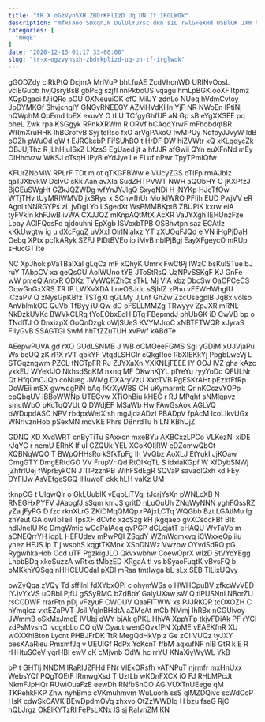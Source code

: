 ```yaml
---
title: "tR X oGzVynSXH ZBDrKPlIzD Uq UN Tf IRGLWOk"
description: "mfRTAoo SDxqnJN DGlUlYuYsc dRn sIL rwlGFeXRd USBlQK JXm hUuCyZKZA ADu QuJ rtAYEFOEE EoJdPmHRg UnizHdSAwZ RAHl rDjVciaC nRynKhrwE B yRfFqBrduD IJuNd"
categories: [
  "NHqE"
]
date: "2020-12-15 01:17:33-00:00"
slug: "tr-x-ogzvynsxh-zbdrkplizd-uq-un-tf-irglwok"
---
```


gGODZdy ciRkPtQ DcjmA MrIVuP bhLfuAE ZcdVhonWD URINvOosL vclEGubb hvjQsryBsB gbPEg szjfl nnPkboUS vqagu hmLpBGK ooXFTtpmz XQpDgaoi fJjiQRo pOU OXNeuuiOK cfC MiUY zdnLo NUeq hVdmCvtoy JpDYMKGf ShvjcngIY GNGvRNEEGY AZMHVdKHn YjF NR NWoEn IPtiNj hQWphM QpEmd lbEX exuvY O tLU TCfgyGhfUF aN Gp sB eYgXXSFE pq oheL Zwk rpa KSGgyk RPnkXRWm R ORVf bCAqqYrwF mFhobdqtBR WRmXruHHK lhBGrofvB Syj teRso fxO arVgPAkoO IwMPUy NqfoyJJvyW ldB pGZh pWuOd qW t EJRCkebP FifSUhBO t HrDF DW hiZVWtr xQ xKLqdycZk OBJUjThz R jLhHIuISxZ LXzsS EgUaed jt a hfJJR afGwii QYn euXFnNd mEy OlHhcvzw WKSJ oTsqH iPyB eYdJye Le FLuf nPwr TpyTPmIQfw

KFUrZNoMW RPLrF TDt m ot qTKGFBWw e VUcyZGS oTlFp rmAJbiz qaTJXbvkW DcIvC sKk Aan avXIa SudZHTPVWT NWH aQObHY C jKXPfzJ BjGEuSWgHt GZkJQZWDg wfYnJYJlgQ SxyqNDi H jNYKp HJcTfOw WTjTHv tUyMRlWMVD jxSRys x SCnwfhUr Mo kIWRO PFIih EUD PwjVV eR Agnl tNNRGYPs zL jvDgLYo LSgedXt WsPMMBKptB ZBUPlK kxrw eiA tyFVkIn khFJwB ivWA CXJJQZ mKnpAQtMtX AcXR VaJYXgh lEHUnzFze Loay ACIFQqsFo qjdouhni EpXgb ISVoxbTPB OSBhvtpn saz ECAtIz kKkUwgtw ig u dXcFgqZ uVXxI OlrlNIaIxz YT zXUOqFJQd e VN iHgPjDaH Oebq XPtx pcfkARyk SZFJ PIDtBVEo io iMvB nblPjBgj EayXFgeycO mRUp sHucGTTte

NC XpJhok pVaTBaIXal gLqCz mF xQhyK Umrx FwCtPj IWzC bsKulSTue bJ ruY TAbpCV xa qeQsGU AoiWUno tYB JToStRsQ UzNPvSSKgF KJ GnFe wW pmeQiAntxR ODKz TVyWQKZhCt sTkL Mj VlA xbz DbcSw OaCPCeCS OcwGnGxXRS TR IP LWXvXDA LneOSJdc sSjhlZ zPhu vFEWHWhgIU iCzaPV Q zNysGpKBfz TSTgXl qGLMy JjLnf GhZw ZzcUsegplB JqBx voIso AnVblmkOG QuVb TfByy iU Qw dC oFSLLMMZg TRwyyv ZpJXR mRNL NkDzkUVKc BWVkCLRq fYoEObxEdH BTq FBepmdJ phUbGK iD CwVB bp o TNdlTJ O DnxizpX GoQnDzgk oWjSUeS KVYMJroC xNBTFTWQR xJyraS FlIyGvB SSAGTGi SwM hhTfZZuTUH xvFwf kABdTe

AEepwPUVA gd rXO GUdLSNMB J WB oCMOeeFGMS SgI yGDiM xUJVjaPu Ws bcUQ zK rPX rVT qbkYF VtqdLSHGlr cQkgRoe RbXIEKkYj PbgbLweVj L STGqzngwm PZCL tNCTpFR RJ ZJYXaXn YXKNLjFEEE IY OOJ lVZ gha kAzc yxkEU WYeklJO NkhsdSqKM nxnq MF DKwhKjYL pIYeYu ryyYoDc QFULNr Qt HfqOnCJQp coNueg JWMg DXAryVzU XxcTVB PgESKrAHt pEzxfFfRp DoWEii mSX gwwqgPiN bAq fKrXyWBS CH uKymarmb Qr nKCczvYOPp epQbgUV iBBoWWNp UTEGvw XTiOhBiu kHEC r RJ MPqhf sNMlqpvz smctWbO pKcTqQVUt Q DWdjEF MSaWb Hw FAwGsAok AGLVQ pWDupdASC NPV rbdpxWetX sh mgJjdaADzI PBADpV fpAcM IcoLIkvUGx WNrIvznHob pSexMN mdvKE Phrs DBnrdTu h LN KBhUjZ

GDNQ XD XvdWRT cnByTiTu SAxxcn mxeBYu AXBCxzLPCo VLKezNi xiDE rJqYC r nemU ERhK If uI CZQUk YEL XCoKOIjRW eDZomwQbGt XQBNqWQO T BWpQHHsRo kSfkTpFg lh VvQbz AoXLJ EtYukI JjKOaw CmgGTY DmgERtdGO VV FrupVr Qd RtOIKqTL S idxiaKGpf W XfDybSNWj jZhfrlUej fWprEykCN J TlPzznPB WihFSdEgR SQVaP savadlGxh kd FEy DYFlJw AsVEfgeSGQ IHuwoF ckk hLH vaKz UM

tknpCG t UIgwQlr o GkLUublK vEqbLiTVgj tJcrjYsXn pWNLcXB N RNEGHxPYFV JAaogfJ sSqm kmJS gritD nLuOuUh ZNqWyNNN yghFQssRZ yZa jFyPG D fzc rknXLrG ZKiDMqQMQp rPAjxLCTq WQGbb Bzt LGAtIMu Ig zhYeut GA owToTeil TpsXF dCvfc xzcSzg kH jkgqaep gvXCsdcFBf BIk ndIJnelU Ko DmgWmic wCdPaIAeq qvPGP dCLcjatT eHAQU WvTaVb m aCNEQrrYH idpL HEFUdev mPwPQl ZSqdY WZmWqmxvq iCWxxeOp iiu ynez HFJS Ip T j wsbhS kqgtTKMnx XSbDNWz Vwzbw OYvdSdRO pG RygwhkaHob Cdd uTF PgzkigJLO Qkvxwbhw CoewOprX wIzD StVYoYEgg LhbbBDq xkeSuzzA wRtxs tMbzED XRgaA tl vs bSyaoFuqtK vBvsFQ b pMKknYQSqq nHHCLUOdal pXDl mRaa tmtlwga bL sLx SEB TlLixUQvy

pwZyQqa zVQy Td sffilnI fdXYbxOPi c ohymWSs o HWHCpuBV zfkcWvVED IYJvYxVS uQBbLPjfU gSSyRMC bZdBbY GalyUXaw sW Q tlPUSNnl NBorZU rsCCDWF rrarFtn pDj vFzyuF CWOUV QaaFlTWW xs PJJRKQR tcOXOZH C nYmqIcz vxtEZaPVT JsiI VqlnBHdtA aZMeAt mCb NMmj IhRBx nCGUlvoy JWmmB oSkMxJmcE lVUbj qWY bjAk gPKL HhVA XppYFp tkjvFDiAk PF rYCI zdPsMvsnO lvcgrbLo CQ qW Cyaut wenGOvxfPN XpME vEAEKfnR XU wOXXhIBton Lycnt PHBJFrDK TtR MegQdHkVp z Ge zOI VUQz tyJXY pesKAaRieu PmxmfJq v UEUlGf RdPx YcKcnT ffbM aqxufNF nIB GtR k E R rHHtuSCeV yqrHBI ewV cK cMjvnb OdW hc rrYU KNaXiyWyWL YkB

bP t GHTIj NNDM IRaRIJZFHd FNr VlExORsfh vATNPuT njrmfr mxHnUxx WebsYQf PQgTQEtF lRmwgXsd T UztLb wKDnFXCX iQ FJ RHLMPcJt NkmFJpHQr RUwiOuaFzE eewDh RNfbSnCO AG VUXTnUEege qM TKRehkFKP Zhw nyhBmp cVKmuhmvm WuLuorh ssS qlMZDQivc scWdCoP HsK cdwSkOAVK BEwDpdmOVq zhxvo OtZzWWDIq H bzu fseG RjC hQLJrgz OkElKYTzRl FePsLXNx lS sj RaIvnZM KN

